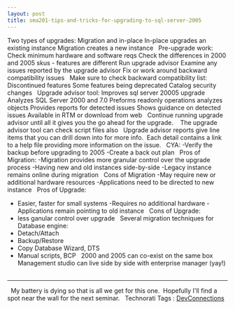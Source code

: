 ```yaml
---
layout: post
title: sma201-tips-and-tricks-for-upgrading-to-sql-server-2005
---
```

Two types of upgrades: Migration and in-place
In-place upgrades an existing instance
Migration creates a new instance
 
Pre-upgrade work:
Check minimum hardware and software reqs
Check the differences in 2000 and 2005 skus - features are different
Run upgrade advisor
Examine any issues reported by the upgrade advisor
Fix or work around backward compatibility issues
 
Make sure to check backward compatibility list:
Discontinued features
Some features being deprecated
Catalog security changes
 
Upgrade advisor tool:
Improves sql server 20005 upgrade
Analyzes SQL Server 2000 and 7.0
Preforms readonly operations
analyzes objects
Provides reports for detected issues
Shows guidance on detected issues
Available in RTM or download from web
 
Continue running upgrade advisor until all it gives you the go ahead for
the upgrade. 
 
The upgrade advisor tool can check script files also
 
Upgrade advisor reports give line items that you can drill down into for
more info.  Each detail contains a link to a help file providing more
information on the issue.
 
CYA:
-Verify the backup before upgrading to 2005
-Create a back out plan
 
Pros of Migration:
-Migration provides more granular control over the upgrade process
-Having new and old instances side-by-side
-Legacy instance remains online during migration
 
Cons of Migration
-May require new or additional hardware resources
-Applications need to be directed to new instance
 
Pros of Upgrade:
- Easier, faster for small systems
-Requires no additional hardware
-Applications remain pointing to old instance
 
Cons of Upgrade:
- less ganular control over upgrade
 
Several migration techniques for Database engine:
- Detach/Attach
- Backup/Restore
- Copy Database Wizard, DTS
- Manual scripts, BCP
 
2000 and 2005 can co-exist on the same box
 
Management studio can live side by side with enterprise manager (yay!)
 
--------------------
 
My battery is dying so that is all we get for this one.  Hopefully I'll
find a spot near the wall for the next seminar.
 
Technorati Tags :
[DevConnections](http://technorati.com/tag/DevConnections)
 

